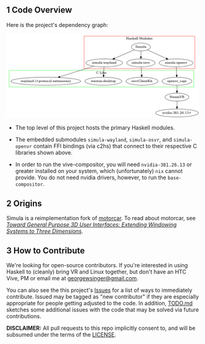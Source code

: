 ## 1 Code Overview

Here is the project's dependency graph:

![Project Dependency Graph](./doc/DEPENDENCY_GRAPH.png)

- The top level of this project hosts the primary Haskell modules.

- The embedded submodules `simula-wayland`, `simula-osvr`, and `simula-openvr` contain FFI bindings (via c2hs) that connect to their respective C libraries shown above.

- In order to run the vive-compositor, you will need `nvidia-381.26.13` or greater installed on your system, which (unfortunately) `nix` cannot provide. You do not need nvidia drivers, however, to run the `base-compositor`.

## 2 Origins

Simula is a reimplementation fork of [motorcar](https://github.com/evil0sheep/motorcar). To read about motorcar, see *[Toward General Purpose 3D User Interfaces: Extending Windowing Systems to Three Dimensions](https://github.com/evil0sheep/MastersThesis/blob/master/thesis.pdf?raw=true)*.

## 3 How to Contribute

We're looking for open-source contributors. If you're interested in using Haskell to (cleanly) bring VR and Linux together, but don't have an HTC Vive, PM or email me at georgewsinger@gmail.com.

You can also see the this project's [Issues](https://github.com/georgewsinger/SimulaHS/issues) for a list of ways to immediately contribute. Issued may be tagged as "new contributor" if they are especially appropriate for people getting adjusted to the code. In addition, [TODO.md](./TODO.md) sketches some additional issues with the code that may be solved via future contributions.

**DISCLAIMER:** All pull requests to this repo implicitly consent to, and will be subsumed under the terms of the [LICENSE](./LICENSE).
